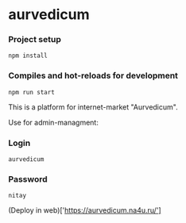 # aurvedicum

### Project setup
```
npm install
```
### Compiles and hot-reloads for development
``` 
npm run start
``` 

This is a platform for internet-market "Aurvedicum". 

Use for admin-managment:

### Login
```
aurvedicum
```

### Password
```
nitay
```
(Deploy in web)['https://aurvedicum.na4u.ru/']
